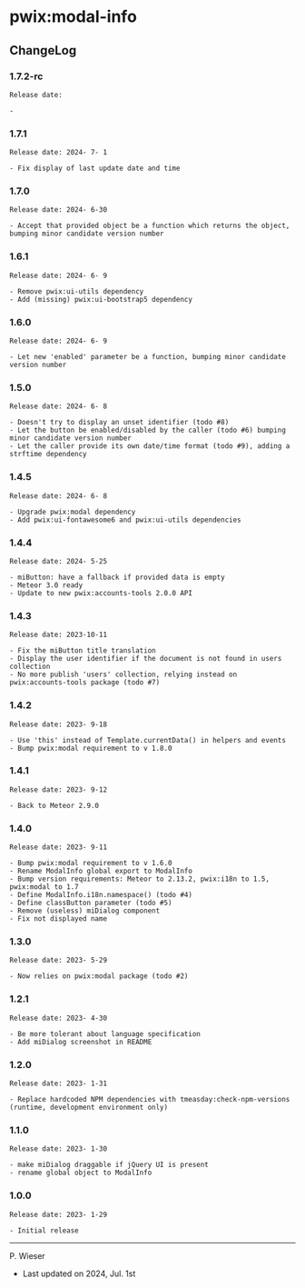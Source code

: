 # pwix:modal-info

## ChangeLog

### 1.7.2-rc

    Release date: 

    - 

### 1.7.1

    Release date: 2024- 7- 1

    - Fix display of last update date and time

### 1.7.0

    Release date: 2024- 6-30

    - Accept that provided object be a function which returns the object, bumping minor candidate version number

### 1.6.1

    Release date: 2024- 6- 9

    - Remove pwix:ui-utils dependency
    - Add (missing) pwix:ui-bootstrap5 dependency

### 1.6.0

    Release date: 2024- 6- 9

    - Let new 'enabled' parameter be a function, bumping minor candidate version number

### 1.5.0

    Release date: 2024- 6- 8

    - Doesn't try to display an unset identifier (todo #8)
    - Let the button be enabled/disabled by the caller (todo #6) bumping minor candidate version number
    - Let the caller provide its own date/time format (todo #9), adding a strftime dependency

### 1.4.5

    Release date: 2024- 6- 8

    - Upgrade pwix:modal dependency
    - Add pwix:ui-fontawesome6 and pwix:ui-utils dependencies

### 1.4.4

    Release date: 2024- 5-25

    - miButton: have a fallback if provided data is empty
    - Meteor 3.0 ready
    - Update to new pwix:accounts-tools 2.0.0 API

### 1.4.3

    Release date: 2023-10-11

    - Fix the miButton title translation
    - Display the user identifier if the document is not found in users collection
    - No more publish 'users' collection, relying instead on pwix:accounts-tools package (todo #7)

### 1.4.2

    Release date: 2023- 9-18

    - Use 'this' instead of Template.currentData() in helpers and events
    - Bump pwix:modal requirement to v 1.8.0

### 1.4.1

    Release date: 2023- 9-12

    - Back to Meteor 2.9.0

### 1.4.0

    Release date: 2023- 9-11

    - Bump pwix:modal requirement to v 1.6.0
    - Rename ModalInfo global export to ModalInfo
    - Bump version requirements: Meteor to 2.13.2, pwix:i18n to 1.5, pwix:modal to 1.7
    - Define ModalInfo.i18n.namespace() (todo #4)
    - Define classButton parameter (todo #5)
    - Remove (useless) miDialog component
    - Fix not displayed name

### 1.3.0

    Release date: 2023- 5-29

    - Now relies on pwix:modal package (todo #2)

### 1.2.1

    Release date: 2023- 4-30

    - Be more tolerant about language specification
    - Add miDialog screenshot in README

### 1.2.0

    Release date: 2023- 1-31

    - Replace hardcoded NPM dependencies with tmeasday:check-npm-versions (runtime, development environment only)

### 1.1.0

    Release date: 2023- 1-30

    - make miDialog draggable if jQuery UI is present
    - rename global object to ModalInfo

### 1.0.0

    Release date: 2023- 1-29

    - Initial release

---
P. Wieser
- Last updated on 2024, Jul. 1st
